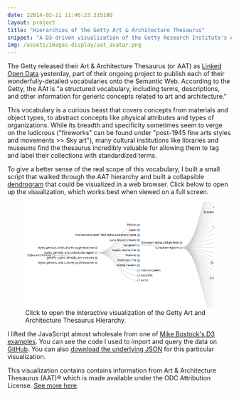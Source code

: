 ```yaml
---
date: 22014-02-21 11:46:23.215180
layout: project
title: "Hierarchies of the Getty Art & Architecture Thesaurus"
snippet: "A D3-driven visualization of the Getty Research Institute's Art & Architecture Thesaurus"
img: /assets/images-display/aat_avatar.png
---
```


The Getty released their Art & Architecture Thesaurus (or AAT) as [Linked Open Data](http://vocab.getty.edu/) yesterday, part of their ongoing project to publish each of their wonderfully-detailed vocabularies onto the Semantic Web.
According to the Getty, the AAt is "a structured vocabulary, including terms, descriptions, and other information for generic concepts related to art and architecture."

This vocabulary is a curious beast that covers concepts from materials and object types, to abstract concepts like physical attributes and types of organizations.
While its breadth and specificity sometimes seem to verge on the ludicrous ("fireworks" can be found under "post-1945 fine arts styles and movements >> Sky art"), many cultural institutions like libraries and museums find the thesaurus incredibly valuable for allowing them to tag and label their collections with standardized terms.

To give a better sense of the real scope of this vocabulary, I built a small script that walked through the AAT hierarchy and built a collapsible [dendrogram](http://en.wikipedia.org/wiki/Dendrogram) that could be visualized in a web browser.
Click below to open up the visualization, which works best when viewed on a full screen.

<figure>
<a href="/projects/dendrogram-fullscreen.html"><img src="/assets/images-display/aat_screenshot.png" alt="Screenshot from the AAT dendrogram visualization" /></a>
<figcaption>Click to open the interactive visualization of the Getty Art and Architecture Thesaurus Hierarchy.</figcaption>
</figure>

I lifted the JavaScript almost wholesale from one of [Mike Bostock's D3 examples](http://bl.ocks.org/mbostock/4339083).
You can see the code I used to import and query the data on [GitHub](https://github.com/mdlincoln/getty_vocab).
You can also [download the underlying JSON](/assets/docs/aat-style-hierarchy.json) for this particular visualization.

This visualization contains contains information from Art & Architecture Thesaurus (AAT)® which is made available under the ODC Attribution License. [See more here](http://www.getty.edu/research/tools/vocabularies/lod/sparql.html#sthash.cSqLzpWr.dpuf).
